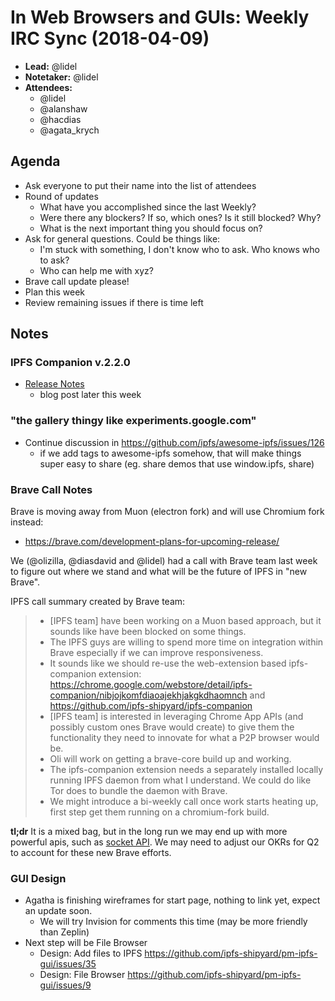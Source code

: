 # In Web Browsers and GUIs: Weekly IRC Sync (2018-04-09)

- **Lead:** @lidel
- **Notetaker:** @lidel
- **Attendees:**
  - @lidel
  - @alanshaw
  - @hacdias
  - @agata_krych
 

## Agenda

- Ask everyone to put their name into the list of attendees
- Round of updates
  - What have you accomplished since the last Weekly?
  - Were there any blockers? If so, which ones? Is it still blocked? Why?
  - What is the next important thing you should focus on?
- Ask for general questions. Could be things like:
  - I'm stuck with something, I don't know who to ask. Who knows who to ask?
  - Who can help me with xyz?
- Brave call update please!
- Plan this week
- Review remaining issues if there is time left


## Notes

### IPFS Companion v.2.2.0
- [Release  Notes](https://github.com/ipfs-shipyard/ipfs-companion/releases/tag/v2.2.0)
    - blog post later this week

### "the gallery thingy like experiments.google.com"

- Continue discussion in https://github.com/ipfs/awesome-ipfs/issues/126
    - if we add tags to awesome-ipfs  somehow, that will make things super easy to share (eg. share demos that use window.ipfs, share)

### Brave Call Notes

Brave is moving away from Muon (electron fork) and will use Chromium fork instead:
- https://brave.com/development-plans-for-upcoming-release/

We (@olizilla, @diasdavid and @lidel) had a call with Brave team last week to figure out where we stand and what will be the future of IPFS in "new Brave".

IPFS call summary created by Brave team:
> - [IPFS team] have been working on a Muon based approach, but it sounds like have been blocked on some things.
> - The IPFS guys are willing to spend more time on integration within Brave especially if we can improve responsiveness.
> - It sounds like we should re-use the web-extension based ipfs-companion extension: https://chrome.google.com/webstore/detail/ipfs-companion/nibjojkomfdiaoajekhjakgkdhaomnch and https://github.com/ipfs-shipyard/ipfs-companion
> - [IPFS team] is interested in leveraging Chrome App APIs (and possibly custom ones Brave would create) to give them the functionality they need to innovate for what a P2P browser would be.
> - Oli will work on getting a brave-core build up and working.
> - The ipfs-companion extension needs a separately installed locally running IPFS daemon from what I understand. We could do like Tor does to bundle the daemon with Brave.
> - We might introduce a bi-weekly call once work starts heating up, first step get them running on a chromium-fork build.

**tl;dr** It is a mixed bag, but in the long run we may end up with more powerful apis, such as [socket API](https://developer.chrome.com/apps/socket). We may need to adjust our OKRs for Q2 to account for these new Brave efforts.

### GUI Design 

- Agatha is finishing wireframes for start page, nothing to link yet, expect an update soon. 
    - We will try Invision for comments this time (may be more friendly than Zeplin)
- Next step will be File Browser
    - Design: Add files to IPFS https://github.com/ipfs-shipyard/pm-ipfs-gui/issues/35
    - Design: File Browser https://github.com/ipfs-shipyard/pm-ipfs-gui/issues/9
